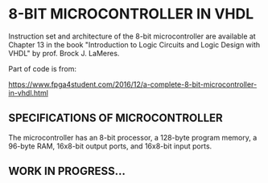 # 8-BIT MICROCONTROLLER IN VHDL
Instruction set and architecture of the 8-bit microcontroller are available at Chapter 13 in the book "Introduction to Logic Circuits and Logic Design with VHDL" by prof. Brock J. LaMeres.

Part of code is from:

https://www.fpga4student.com/2016/12/a-complete-8-bit-microcontroller-in-vhdl.html

## SPECIFICATIONS OF MICROCONTROLLER
The microcontroller has an 8-bit processor, a 128-byte program memory, a 96-byte RAM, 16x8-bit output ports, and 16x8-bit input ports.

## WORK IN PROGRESS...
